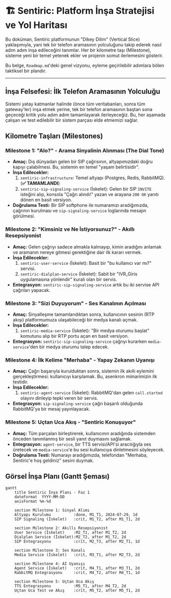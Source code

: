 # 🏗️ Sentiric: Platform İnşa Stratejisi ve Yol Haritası

Bu doküman, Sentiric platformunun "Dikey Dilim" (Vertical Slice) yaklaşımıyla, yani tek bir telefon aramasının yolculuğunu takip ederek nasıl adım adım inşa edileceğini tanımlar. Her bir kilometre taşı (Milestone), sisteme yeni bir temel yetenek ekler ve projenin somut ilerlemesini gösterir.

Bu belge, `Roadmap.md`'deki genel vizyonu, eyleme geçirilebilir adımlara bölen taktiksel bir plandır.

---

## İnşa Felsefesi: İlk Telefon Aramasının Yolculuğu

Sistemi yatay katmanlar halinde (önce tüm veritabanları, sonra tüm gateway'ler) inşa etmek yerine, tek bir telefon aramasının baştan sona geçeceği kritik yolu adım adım tamamlayarak ilerleyeceğiz. Bu, her aşamada çalışan ve test edilebilir bir sistem parçası elde etmemizi sağlar.

## Kilometre Taşları (Milestones)

### Milestone 1: "Alo?" - Arama Sinyalinin Alınması (The Dial Tone)

*   **Amaç:** Dış dünyadan gelen bir SIP çağrısının, altyapımızdaki doğru kapıyı çalabilmesi. Bu, sistemin en temel "yaşam belirtisidir".
*   **İnşa Edilecekler:**
    1.  `sentiric-infrastructure`: Temel altyapı (Postgres, Redis, RabbitMQ). (**✅ TAMAMLANDI**)
    2.  `sentiric-sip-signaling-service` (İskelet): Gelen bir SIP `INVITE` isteğini alıp, konsola "Çağrı alındı!" yazan ve arayana `200 OK` yanıtı dönen en basit versiyon.
*   **Doğrulama Testi:** Bir SIP softphone ile numaramızı aradığımızda, çağrının kurulması ve `sip-signaling-service` loglarında mesajın görülmesi.

### Milestone 2: "Kimsiniz ve Ne İstiyorsunuz?" - Akıllı Resepsiyonist

*   **Amaç:** Gelen çağrıyı sadece almakla kalmayıp, kimin aradığını anlamak ve aramanın nereye gitmesi gerektiğine dair ilk kararı vermek.
*   **İnşa Edilecekler:**
    1.  `sentiric-user-service` (İskelet): Basit bir "bu kullanıcı var mı?" servisi.
    2.  `sentiric-dialplan-service` (İskelet): Sabit bir "IVR_Giris uygulamasına yönlendir" kuralı olan bir servis.
*   **Entegrasyon:** `sentiric-sip-signaling-service` artık bu iki servise API çağrıları yapacak.

### Milestone 3: "Sizi Duyuyorum" - Ses Kanalının Açılması

*   **Amaç:** Sinyalleşme tamamlandıktan sonra, kullanıcının sesinin (RTP akışı) platformumuza ulaşabileceği bir medya kanalı açmak.
*   **İnşa Edilecekler:**
    1.  `sentiric-media-service` (İskelet): "Bir medya oturumu başlat" komutunu alıp bir RTP portu açan en basit versiyon.
*   **Entegrasyon:** `sentiric-sip-signaling-service` çağrıyı kurarken `media-service`'den bir medya oturumu talep edecek.

### Milestone 4: İlk Kelime "Merhaba" - Yapay Zekanın Uyanışı

*   **Amaç:** Çağrı başarıyla kurulduktan sonra, sistemin ilk akıllı eylemini gerçekleştirmesi: kullanıcıyı karşılamak. Bu, asenkron mimarimizin ilk testidir.
*   **İnşa Edilecekler:**
    1.  `sentiric-agent-service` (İskelet): RabbitMQ'dan gelen `call.started` olayını dinleyip tepki veren bir servis.
*   **Entegrasyon:** `sip-signaling-service` çağrı başarılı olduğunda RabbitMQ'ya bir mesaj yayınlayacak.

### Milestone 5: Uçtan Uca Akış - "Sentiric Konuşuyor"

*   **Amaç:** Tüm parçaları birleştirerek, kullanıcının aradığında sistemden önceden tanımlanmış bir sesli yanıt duymasını sağlamak.
*   **Entegrasyon:** `agent-service`, bir TTS servisi/API'si aracılığıyla ses üretecek ve `media-service`'e bu sesi kullanıcıya dinletmesini söyleyecek.
*   **Doğrulama Testi:** Numarayı aradığımızda, telefondan "Merhaba, Sentiric'e hoş geldiniz" sesini duymak.

## Görsel İnşa Planı (Gantt Şeması)

```mermaid
gantt
    title Sentiric İnşa Planı - Faz 1
    dateFormat  YYYY-MM-DD
    axisFormat %m-%d

    section Milestone 1: Sinyal Alımı
    Altyapı Kurulumu          :done, M1_T1, 2024-07-29, 1d
    SIP Signaling (İskelet)   :crit, M1_T2, after M1_T1, 2d

    section Milestone 2: Akıllı Resepsiyonist
    User Service (İskelet)    :M2_T1, after M1_T2, 2d
    Dialplan Service (İskelet):M2_T2, after M1_T2, 2d
    SIP Entegrasyonu          :crit, M2_T3, after M2_T1, 1d

    section Milestone 3: Ses Kanalı
    Media Service (İskelet)   :crit, M3_T1, after M2_T3, 2d

    section Milestone 4: AI Uyanışı
    Agent Service (İskelet)   :crit, M4_T1, after M3_T1, 2d
    RabbitMQ Entegrasyonu     :crit, M4_T2, after M4_T1, 1d

    section Milestone 5: Uçtan Uca Akış
    TTS Entegrasyonu          :M5_T1, after M4_T2, 2d
    Uçtan Uca Test ve Akış    :crit, M5_T2, after M5_T1, 2d
```

